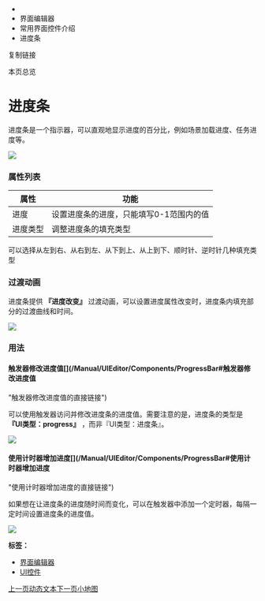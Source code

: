  * [](/)
  * 界面编辑器
  * 常用界面控件介绍
  * 进度条

复制链接

本页总览

# 进度条

进度条是一个指示器，可以直观地显示进度的百分比，例如场景加载进度、任务进度等。

![](/assets/images/ProgressBar-ceb2933acad514b7b943853c522439ae.gif)

### 属性列表[​](/Manual/UIEditor/Components/ProgressBar#属性列表 "属性列表的直接链接")

属性| 功能  
---|---  
进度| 设置进度条的进度，只能填写0-1范围内的值  
进度类型| 调整进度条的填充类型  
可以选择从左到右、从右到左、从下到上、从上到下、顺时针、逆时针几种填充类型  
  
### 过渡动画[​](/Manual/UIEditor/Components/ProgressBar#过渡动画 "过渡动画的直接链接")

进度条提供 **『进度改变』** 过渡动画，可以设置进度属性改变时，进度条内填充部分的过渡曲线和时间。

![](/assets/images/ProgressTween-4098a07e19eec3002ae4b796ae958ef2.png)

### 用法[​](/Manual/UIEditor/Components/ProgressBar#用法 "用法的直接链接")

#### 触发器修改进度值[​](/Manual/UIEditor/Components/ProgressBar#触发器修改进度值
"触发器修改进度值的直接链接")

可以使用触发器访问并修改进度条的进度值。需要注意的是，进度条的类型是 **『UI类型：progress』** ，而非『UI类型：进度条』。

![](/assets/images/ProgressExample1-aea3f801f19764bda057600f12cb6ff2.png)

#### 使用计时器增加进度[​](/Manual/UIEditor/Components/ProgressBar#使用计时器增加进度
"使用计时器增加进度的直接链接")

如果想在让进度条的进度随时间而变化，可以在触发器中添加一个定时器，每隔一定时间设置进度条的进度值。

![](/assets/images/ProgressExample2-13d51a1872f4f7c3242484b939be935a.png)

**标签：**

  * [界面编辑器](/tags/界面编辑器)
  * [UI控件](/tags/ui控件)

[上一页动态文本](/Manual/UIEditor/Components/DynamicText)[下一页小地图](/Manual/UIEditor/Components/Minimap)


